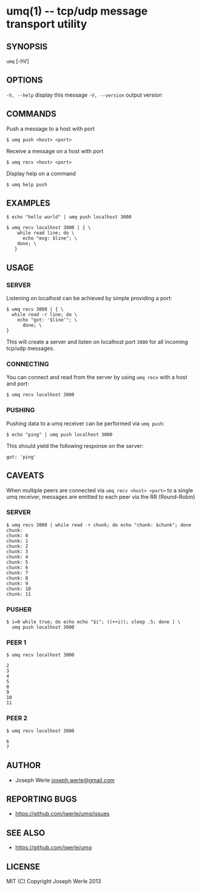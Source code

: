umq(1) -- tcp/udp message transport utility
=================================

## SYNOPSIS

`umq` <command> [-hV]

## OPTIONS

  `-h, --help`              display this message
  `-V, --version`           output version

## COMMANDS

  Push a message to a host with port

  `$ umq push <host> <port>`

  Receive a message on a host with port

  `$ umq recv <host> <port>`

  Display help on a command

  `$ umq help push`

## EXAMPLES

  `$ echo "hello world" | umq push localhost 3000`

  ```
  $ umq recv localhost 3000 | { \
      while read line; do \
        echo "msg: $line"; \
      done; \
     }
  ```

## USAGE

### SERVER

  Listening on localhost can be achieved by simple providing a port:

  ```
  $ umq recv 3000 | { \
    while read -r line; do \
      echo "got: '$line'"; \
        done; \
  }
  ```

  This will create a server and listen on localhost port `3000` for all
  incoming tcp/udp messages.

### CONNECTING

  You can connect and read from the server by using `umq recv` with a host
  and port:

  `$ umq recv localhost 3000`

### PUSHING

  Pushing data to a umq receiver can be performed via `umq push`:

  `$ echo "ping" | umq push localhost 3000`

  This should yield the following response on the server:

  `got: 'ping'`

## CAVEATS

  When multiple peers are connected via `umq recv <host> <port>` to a single
  umq receiver, messages are emitted to each peer via the RR (Round-Robin)

### SERVER

  ```
  $ umq recv 3000 | while read -r chunk; do echo "chunk: $chunk"; done
  chunk:
  chunk: 0
  chunk: 1
  chunk: 2
  chunk: 3
  chunk: 4
  chunk: 5
  chunk: 6
  chunk: 7
  chunk: 8
  chunk: 9
  chunk: 10
  chunk: 11
  ```

### PUSHER

  ```
  $ i=0 while true; do echo echo "$i"; ((++i)); sleep .5; done | \
    umq push localhost 3000
  ```

### PEER 1
  ```
  $ umq recv localhost 3000

  2
  3
  4
  5
  8
  9
  10
  11
  ```

### PEER 2

  ```
  $ umq recv localhost 3000

  6
  7
  ```

## AUTHOR

  - Joseph Werle <joseph.werle@gmail.com>

## REPORTING BUGS

  - https://github.com/jwerle/umq/issues

## SEE ALSO

  - https://github.com/jwerle/umq

## LICENSE
  
  MIT (C) Copyright Joseph Werle 2013
